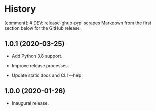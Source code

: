 # History

[comment]: # DEV: release-ghub-pypi scrapes Markdown from the first section below for the GitHub release.

## 1.0.1 (2020-03-25)

- Add Python 3.8 support.

- Improve release processes.

- Update static docs and CLI --help.

## 1.0.0 (2020-01-26)

- Inaugural release.

